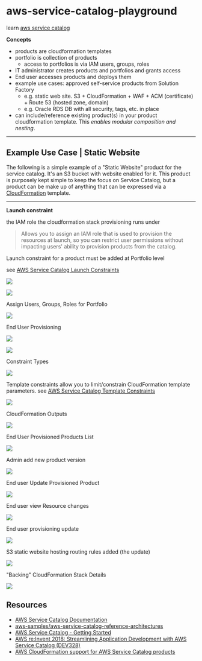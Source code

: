 # aws-service-catalog-playground

learn [aws service catalog](https://aws.amazon.com/servicecatalog/)


**Concepts**

* products are cloudformation templates
* portfolio is collection of products
    * access to portfolios is via IAM users, groups, roles
* IT administrator creates products and portfolios and grants access
* End user accesses products and deploys them
* example use cases: approved self-service products from Solution Factory
    * e.g. static web site. S3 + CloudFormation + WAF + ACM (certificate) + Route 53 (hosted zone, domain)
    * e.g. Oracle RDS DB with all security, tags, etc. in place
* can include/reference existing product(s) in your product cloudformation template.  This *enables modular composition and nesting*.

---

## Example Use Case | Static Website

The following is a simple example of a "Static Website" product for the service catalog.  It's an S3 bucket with website enabled for it.  This product is purposely kept simple to keep the focus on Service Catalog, but a product can be make up of anything that can be expressed via a [CloudFormation](https://aws.amazon.com/cloudformation/) template.

---

**Launch constraint**

the IAM role the cloudformation stack provisioning runs under

> Allows you to assign an IAM role that is used to provision the resources at launch, so you can restrict user permissions without impacting users' ability to provision products from the catalog.

Launch constraint for a product must be added at Portfolio level

see [AWS Service Catalog Launch Constraints](https://docs.aws.amazon.com/servicecatalog/latest/adminguide/constraints-launch.html)

![](https://www.evernote.com/l/AAEuQZJz9txN57hBHQ_YjHxkmMy2PKfk_n4B/image.png)

![](https://www.evernote.com/l/AAGWKIl7gwBBZZp0e3tVRncOU8Nr43Ejk1QB/image.png)

Assign Users, Groups, Roles for Portfolio

![](https://www.evernote.com/l/AAEmfWaG4XFBpZg1lD01vTdLzcfPJJhD1PkB/image.png)

End User Provisioning

![](https://www.evernote.com/l/AAGZ53tBPRhKtKih91cNdEkPVfbzy8ZvAuwB/image.png)

![](https://www.evernote.com/l/AAFPNtkC3RtNQKvtClfk9DtbTJDK7vGZwNkB/image.png)

Constraint Types

![](https://www.evernote.com/l/AAFEX2cQG6JMjoqo43FvVusSVzyc6IJx0bAB/image.png)

Template constraints allow you to limit/constrain CloudFormation template parameters. see [AWS Service Catalog Template Constraints](https://docs.aws.amazon.com/servicecatalog/latest/adminguide/catalogs_constraints_template-constraints.html)

![](https://www.evernote.com/l/AAEKZRBwiMFGkazlL5DplxIRoAHEyypLAWAB/image.png)

CloudFormation Outputs

![](https://www.evernote.com/l/AAEIVmNsWvVOd7g9Owq5hE5-EY8jiBrVrD0B/image.png)

End User Provisioned Products List

![](https://www.evernote.com/l/AAHRU3p5liNGU5H0sG5nf7NGLKBeFQi-jHkB/image.png)

Admin add new product version

![](https://www.evernote.com/l/AAF1Sxv2QSlHOJ30uexkIEq9o6qy-euT8AwB/image.png)

End user Update Provisioned Product

![](https://www.evernote.com/l/AAHeS278JfpGTqEKD6sgC8qloUdbSEja6Y8B/image.png)

End user view Resource changes

![](https://www.evernote.com/l/AAHerkaUhrJIIL0cCZpn2JgwDL4gJNaicVkB/image.png)

End user provisioning update

![](https://www.evernote.com/l/AAFGpxwfjU1Dh6IdXzZzryFP7zT0yGAMxw4B/image.png)

S3 static website hosting routing rules added (the update)

![](https://www.evernote.com/l/AAEnMMkQ431GiIqAI50H-BAeO4oSneboKTQB/image.png)

"Backing" CloudFormation Stack Details

![](https://www.evernote.com/l/AAGr49-QQOBJE6I-V_E5_ohqBxvXwhOCql4B/image.png)

## Resources

* [AWS Service Catalog Documentation](https://docs.aws.amazon.com/servicecatalog/index.html)
* [aws-samples/aws-service-catalog-reference-architectures](https://github.com/aws-samples/aws-service-catalog-reference-architectures)
* [AWS Service Catalog - Getting Started](https://www.youtube.com/watch?v=A9kKy6WhqVA&t=318s)
* [AWS re:Invent 2018: Streamlining Application Development with AWS Service Catalog (DEV328)](https://www.youtube.com/watch?v=jvAAiWxYQwg)
* [AWS CloudFormation support for AWS Service Catalog products](https://aws.amazon.com/blogs/mt/how-to-launch-secure-and-governed-aws-resources-with-aws-cloudformation-and-aws-service-catalog/)